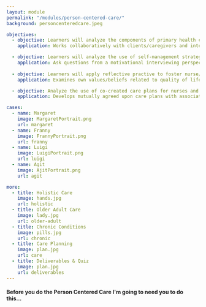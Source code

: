 ```yaml
--- 
layout: module
permalink: "/modules/person-centered-care/"
background: personcenteredcare.jpeg

objectives:
  - objective: Learners will analyze the components of primary health care, and beliefs / values of community health nurses.
    application: Works collaboratively with clients/caregivers and interdisciplinary team to holistically assess / plan / monitor a wide variety of health challenges in the home/community setting under a “Home is Best” philosophy

  - objective: Learners will analyze the use of self-management strategies for change and support with clients
    application: Ask questions from a motivational interviewing perspective
    
  - objective: Learners will apply reflective practive to foster nurse/client relationships
    application: Examines own values/beliefs related to quality of life and client autonomy in home/community settings

  - objective: Analyze the use of co-created care plans for nurses and clients
    application: Develops mutually agreed upon care plans with associated interventions that are clients specific and individualized.

cases:
  - name: Margaret
    image: MargaretPortrait.png
    url: margaret
  - name: Franny
    image: FrannyPortrait.png
    url: franny
  - name: Luigi
    image: LuigiPortrait.png
    url: luigi
  - name: Agit
    image: AjitPortrait.png
    url: agit

more:
  - title: Holistic Care
    image: hands.jpg
    url: holistic
  - title: Older Adult Care
    image: lady.jpg
    url: older-adult
  - title: Chronic Conditions
    image: pills.jpg
    url: chronic
  - title: Care Planning
    image: plan.jpg
    url: care
  - title: Deliverables & Quiz
    image: plan.jpg
    url: deliverables
---
```

#### Before you do the Person Centered Care I'm going to need you to do this...